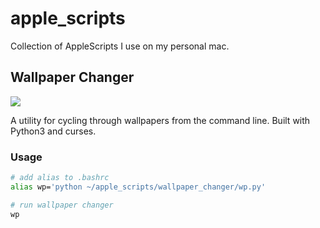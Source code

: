 apple_scripts
=============

Collection of AppleScripts I use on my personal mac.

## Wallpaper Changer

![](wallpaper_changer/screenshot.gif)

A utility for cycling through wallpapers from the command line. Built with Python3 and curses.

### Usage

```bash
# add alias to .bashrc
alias wp='python ~/apple_scripts/wallpaper_changer/wp.py'

# run wallpaper changer
wp
```
